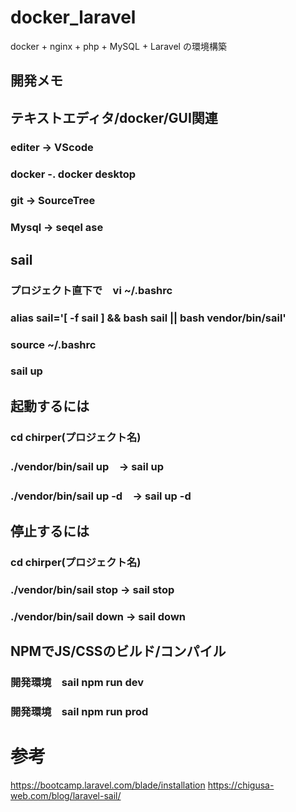 # docker_laravel
docker + nginx + php + MySQL + Laravel の環境構築

## 開発メモ

## テキストエディタ/docker/GUI関連
### editer -> VScode
### docker -. docker desktop
### git -> SourceTree
### Mysql -> seqel ase

## sail
### プロジェクト直下で　vi ~/.bashrc
### alias sail='[ -f sail ] && bash sail || bash vendor/bin/sail'
### source ~/.bashrc
### sail up

## 起動するには
### cd chirper(プロジェクト名)
### ./vendor/bin/sail up　-> sail up
### ./vendor/bin/sail up -d　-> sail up -d

## 停止するには
### cd chirper(プロジェクト名)
### ./vendor/bin/sail stop -> sail stop
### ./vendor/bin/sail down -> sail down

## NPMでJS/CSSのビルド/コンパイル
### 開発環境　sail npm run dev
### 開発環境　sail npm run prod

# 参考
https://bootcamp.laravel.com/blade/installation
https://chigusa-web.com/blog/laravel-sail/